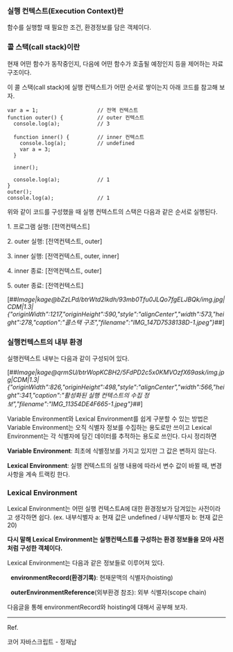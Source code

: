 ### **실행 컨텍스트(Execution Context)란**

함수를 실행할 때 필요한 조건, 환경정보를 담은 객체이다.

### **콜 스택(call stack)이란**

현재 어떤 함수가 동작중인지, 다음에 어떤 함수가 호출될 예정인지 등을 제어하는 자료구조이다.

이 콜 스택(call stack)에 실행 컨텍스트가 어떤 순서로 쌓이는지 아래 코드를 참고해 보자.

```
var a = 1;                   // 전역 컨텍스트
function outer() {           // outer 컨텍스트
  console.log(a);            // 3
  
  function inner() {         // inner 컨텍스트
    console.log(a);          // undefined
    var a = 3;
  }
  
  inner();
  
  console.log(a);            // 1
}
outer();
console.log(a);              // 1
```

위와 같이 코드를 구성했을 때 실행 컨텍스트의 스택은 다음과 같은 순서로 실행된다.

1\. 프로그램 실행: \[전역컨텍스트\]

2\. outer 실행: \[전역컨텍스트, outer\]

3\. inner 실행: \[전역컨텍스트, outer, inner\]

4\. inner 종료: \[전역컨텍스트, outer\]

5\. outer 종료: \[전역컨텍스트\]

[##_Image|kage@bZzLPd/btrWtd2Ikdh/93mb0Tfu0JLQo7fgELJBQk/img.jpg|CDM|1.3|{"originWidth":1217,"originHeight":590,"style":"alignCenter","width":573,"height":278,"caption":"콜스택 구조","filename":"IMG_147D7538138D-1.jpeg"}_##]

### **실행컨텍스트의 내부 환경**

실행컨텍스트 내부는 다음과 같이 구성되어 있다.

[##_Image|kage@qrmSU/btrWopKCBH2/5FdPD2c5x0KMVOzfX69ask/img.jpg|CDM|1.3|{"originWidth":826,"originHeight":498,"style":"alignCenter","width":566,"height":341,"caption":"활성화된 실행 컨텍스트의 수집 정보","filename":"IMG_11354DE4F665-1.jpeg"}_##]

Variable Environment와 Lexical Environment를 쉽게 구분할 수 있는 방법은 Variable Environment는 오직 식별자 정보를 수집하는 용도로만 쓰이고 Lexical Environment는 각 식별자에 담긴 데이터를 추적하는 용도로 쓰인다. 다시 정리하면

**Variable Environment**: 최초에 식별정보를 가지고 있지만 그 값은 변하지 않는다.

**Lexical Environment**: 실행 컨텍스트의 실행 내용에 따라서 변수 값이 바뀔 때, 변경사항을 계속 트랙킹 한다.

### **Lexical Environment**

Lexical Environment는 어떤 실행 컨텍스트A에 대한 환경정보가 담겨있는 사전이라고 생각하면 쉽다. (ex. 내부식별자 a: 현재 값은 undefined / 내부식별자 b: 현재 값은 20)

**다시 말해 Lexical Environment는 실행컨텍스트를 구성하는 환경 정보들을 모아 사전처럼 구성한 객체이다.**

Lexical Environment는 다음과 같은 정보들로 이루어져 있다.

  **environmentRecord(환경기록)**: 현재문맥의 식별자(hoisting)

  **outerEnvironmentReference**(외부환경 참조): 외부 식별자(scope chain)

다음글을 통해 environmentRecord와 hoisting에 대해서 공부해 보자.

---

Ref. 

코어 자바스크립트 - 정재남